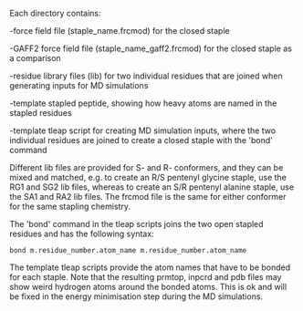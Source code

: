 Each directory contains:

-force field file (staple_name.frcmod) for the closed staple

-GAFF2 force field file (staple_name_gaff2.frcmod) for the closed staple as a comparison

-residue library files (lib) for two individual residues that are joined when generating inputs for MD simulations

-template stapled peptide, showing how heavy atoms are named in the stapled residues

-template tleap script for creating MD simulation inputs, where the two individual residues are joined to create a closed staple with the 'bond' command

Different lib files are provided for S- and R- conformers, and they can be mixed and matched, e.g. to create an R/S pentenyl glycine staple, use the RG1 and SG2 lib files, whereas to create an S/R pentenyl alanine staple, use the SA1 and RA2 lib files. The frcmod file is the same for either conformer for the same stapling chemistry.

The 'bond' command in the tleap scripts joins the two open stapled residues and has the following syntax:

``bond m.residue_number.atom_name m.residue_number.atom_name``

The template tleap scripts provide the atom names that have to be bonded for each staple. Note that the resulting prmtop, inpcrd and pdb files may show weird hydrogen atoms around the bonded atoms. This is ok and will be fixed in the energy minimisation step during the MD simulations.

